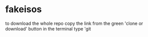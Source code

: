 # fakeisos

to download the whole repo copy the link from the green 'clone or download' button
in the terminal type 'git
